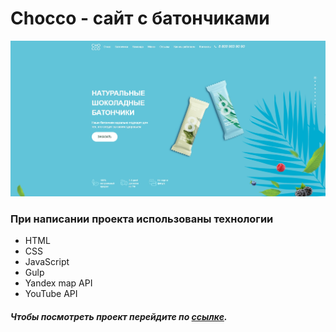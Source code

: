 # Chocco - сайт с батончиками

![preview](https://github.com/ViRybalkin/Chocco/blob/master/Preview.jpg)

### При написании проекта использованы технологии

- HTML
- CSS
- JavaScript
- Gulp
- Yandex map API
- YouTube API

##### Чтобы посмотреть проект перейдите по [ссылке](https://virybalkin.github.io/Chocco/dist/index.html).
